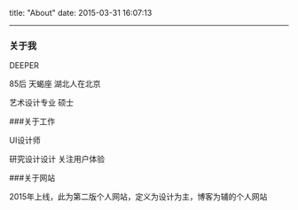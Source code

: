title: "About"
date: 2015-03-31 16:07:13

---

### 关于我

DEEPER

85后  天蝎座  湖北人在北京

艺术设计专业   硕士


###关于工作

UI设计师

研究设计设计 关注用户体验


###关于网站

2015年上线，此为第二版个人网站，定义为设计为主，博客为辅的个人网站
